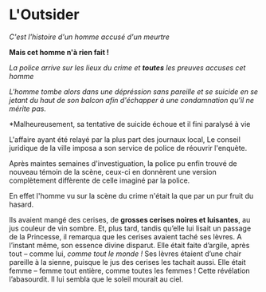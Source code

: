 # L'Outsider
*C'est l'histoire d'un homme accusé d'un meurtre*   
  
**Mais cet homme n'à rien fait !**  

_La police arrive sur les lieux du crime et **toutes** les preuves accuses cet homme_

*L'homme tombe alors dans une dépréssion sans pareille et se suicide en se jetant du haut de son balcon afin d'échapper à une condamnation qu'il ne mérite pas.*

*Malheureusement, sa tentative de suicide échoue et il fini paralysé à vie


L'affaire ayant été relayé par la plus part des journaux local, Le conseil juridique de la ville imposa a son service de police de réouvrir l'enquète.

Après maintes semaines d'investiguation, la police pu enfin trouvé de nouveau témoin de la scène, ceux-ci en donnèrent une version complètement diffèrente de celle imaginé par la police. 

En effet l'homme vu sur la scène du crime n'était la que par un pur fruit du hasard.


Ils avaient mangé des cerises, de **grosses cerises noires et luisantes**, au jus couleur de vin sombre. Et, plus tard, tandis qu’elle lui lisait un passage de la Princesse, il remarqua que les cerises avaient taché ses lèvres. A l’instant même, son essence divine disparut. Elle était faite d’argile, après tout – comme lui, _comme tout le monde !_ Ses lèvres étaient d’une chair pareille à la sienne, puisque le jus des cerises les tachait aussi. Elle était femme – femme tout entière, comme toutes les femmes ! Cette révélation l’abasourdit. Il lui sembla que le soleil mourait au ciel.
